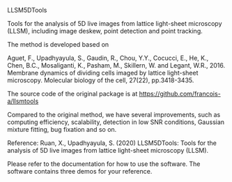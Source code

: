 LLSM5DTools

Tools for the analysis of 5D live images from lattice light-sheet microscopy (LLSM), including image deskew, point detection and point tracking.

The method is developed based on 

Aguet, F., Upadhyayula, S., Gaudin, R., Chou, Y.Y., Cocucci, E., He, K., Chen, B.C., Mosaliganti, K., Pasham, M., Skillern, W. and Legant, W.R., 2016. Membrane dynamics of dividing cells imaged by lattice light-sheet microscopy. Molecular biology of the cell, 27(22), pp.3418-3435.

The source code of the original package is at https://github.com/francois-a/llsmtools

Compared to the original method, we have several improvements, such as computing efficiency, scalability, detection in low SNR conditions, Gaussian mixture fitting, bug fixation and so on. 

Reference: Ruan, X., Upadhyayula, S. (2020) LLSM5DTools: Tools for the analysis of 5D live images from lattice light-sheet microscopy (LLSM). 

Please refer to the documentation for how to use the software. The software contains three demos for your reference. 

